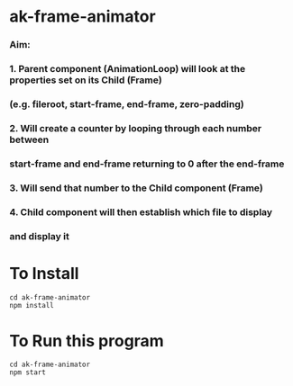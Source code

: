 # ak-frame-animator

### Aim:
### 1.  Parent component (AnimationLoop) will look at the properties set on its Child (Frame)
### 	(e.g. fileroot, start-frame, end-frame, zero-padding)
### 2.	Will create a counter by looping through each number between 
###		start-frame and end-frame returning to 0 after the end-frame
### 3.	Will send that number to the Child component (Frame)
### 4.	Child component will then establish which file to display
###		and display it

# To Install

    cd ak-frame-animator
    npm install


# To Run this program

	cd ak-frame-animator
	npm start

